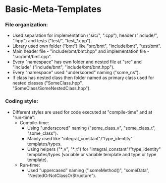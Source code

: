 Basic-Meta-Templates
====================
### File organization:
* Used separation for implementation ("src/", ".cpp"), header ("include/", ".hpp") and tests ("test/", "test_\*.cpp").
* Library used own folder ("bmt") like "src/bmt", "include/bmt", "test/bmt".
* Main header file - "include/bmt/bmt.hpp" and implementation file - "src/bmt/bmt.cpp".
* Every "namespace" has own folder and nested file at "src" and "include" ("include/bmt", "include/bmt/bmt.hpp").
* Every "namespace" used "underscored" naming ("some_ns").
* If class has nested class then folder named as primary class used for nested classes ("SomeClass.hpp", "SomeClass/SomeNestedClass.hpp").

### Coding style:
* Different styles are used for code executed at "compile-time" and at "run-time":
	* Compile-time:
		* Using "underscored" naming ("some_class_v", "some_class_t", "some_class").
		* Mainly used like "integral_constant"/"type_identity" templates/types.
		* Using helpers ("\*\_v", "\*\_t") for "integral_constant"/"type_identity" templates/types (variable or variable template and type or type template).
	* Run-time:
		* Used "uppercased" naming (".someMethod()", "someData", "NestedOrNotClassOrStructure").
